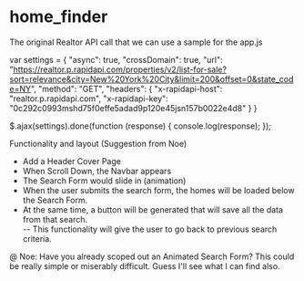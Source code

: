 # home_finder


The original Realtor API call that we can use a sample for the app.js

var settings = {
	"async": true,
	"crossDomain": true,
	"url": "https://realtor.p.rapidapi.com/properties/v2/list-for-sale?sort=relevance&city=New%20York%20City&limit=200&offset=0&state_code=NY",
	"method": "GET",
	"headers": {
		"x-rapidapi-host": "realtor.p.rapidapi.com",
		"x-rapidapi-key": "0c292c0993mshd75f0effe5adad9p120e45jsn157b0022e4d8"
	}
}

$.ajax(settings).done(function (response) {
	console.log(response);
});



Functionality and layout (Suggestion from Noe)
- Add a Header Cover Page
- When Scroll Down, the Navbar appears
- The Search Form would slide in (animation)
- When the user submits the search form, the homes will be loaded below the Search Form. 
- At the same time, a button will be generated that will save all the data from that search.  
	-- This functionality will give the user to go back to previous search criteria.

@ Noe: Have you already scoped out an Animated Search Form? This could be really simple or miserably difficult. Guess I'll see what I can find also.
